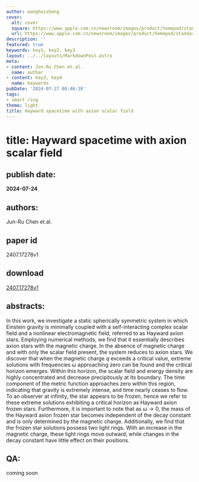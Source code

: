```yaml
---
author: wanghaisheng
cover:
  alt: cover
  square: https://www.apple.com.cn/newsroom/images/product/homepod/standard/Apple-HomePod-hero-230118_big.jpg.large_2x.jpg
  url: https://www.apple.com.cn/newsroom/images/product/homepod/standard/Apple-HomePod-hero-230118_big.jpg.large_2x.jpg
description: ''
featured: true
keywords: key1, key2, key3
layout: ../../layouts/MarkdownPost.astro
meta:
- content: Jun-Ru Chen et.al.
  name: author
- content: key3, key4
  name: keywords
pubDate: '2024-07-27 08:46:10'
tags:
- smart ring
theme: light
title: Hayward spacetime with axion scalar field
---
```


# title: Hayward spacetime with axion scalar field 
## publish date: 
**2024-07-24** 
## authors: 
  Jun-Ru Chen et.al. 
## paper id
2407.17278v1
## download
[2407.17278v1](http://arxiv.org/abs/2407.17278v1)
## abstracts:
In this work, we investigate a static spherically symmetric system in which Einstein gravity is minimally coupled with a self-interacting complex scalar field and a nonlinear electromagnetic field, referred to as Hayward axion stars. Employing numerical methods, we find that it essentially describes axion stars with the magnetic charge. In the absence of magnetic charge and with only the scalar field present, the system reduces to axion stars. We discover that when the magnetic charge $q$ exceeds a critical value, extreme solutions with frequencies $\omega$ approaching zero can be found and the critical horizon emerges. Within this horizon, the scalar field and energy density are highly concentrated and decrease precipitously at its boundary. The time component of the metric function approaches zero within this region, indicating that gravity is extremely intense, and time nearly ceases to flow. To an observer at infinity, the star appears to be frozen, hence we refer to these extreme solutions exhibiting a critical horizon as Hayward axion frozen stars. Furthermore, it is important to note that as $\omega \rightarrow 0$, the mass of the Hayward axion frozen star becomes independent of the decay constant and is only determined by the magnetic charge. Additionally, we find that the frozen star solutions possess two light rings. With an increase in the magnetic charge, these light rings move outward, while changes in the decay constant have little effect on their positions.
## QA:
coming soon
